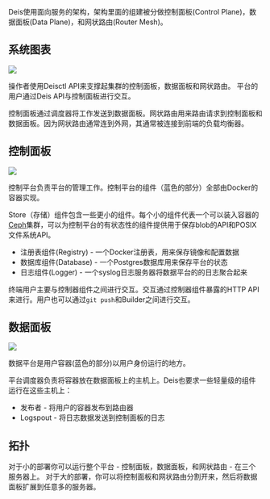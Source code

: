 Deis使用面向服务的架构，架构里面的组建被分做控制面板(Control Plane)，数据面板(Data Plane)，和网状路由(Router Mesh)。


系统图表
-------

![](http://docs.deis.io/en/latest/_images/DeisSystemDiagram.png)

操作者使用Deisctl API来支撑起集群的控制面板，数据面板和网状路由。
平台的用户通过Deis API与控制面板进行交互。

控制面板通过调度器将工作发送到数据面板。网状路由用来路由请求到控制面板和数据面板。因为网状路由通常连到外网，其通常被连接到前端的负载均衡器。

控制面板
-------

![](http://docs.deis.io/en/latest/_images/DeisControlPlane.png)

控制平台负责平台的管理工作。控制平台的组件（蓝色的部分）全部由Docker的容器实现。

Store（存储）组件包含一些更小的组件。每个小的组件代表一个可以装入容器的[Ceph](http://ceph.com/)集群，可以为控制平台的有状态性的组件提供用于保存blob的API和POSIX文件系统API。

- 注册表组件(Registry) - 一个Docker注册表，用来保存镜像和配置数据
- 数据库组件(Database) - 一个Postgres数据库用来保存平台的状态
- 日志组件(Logger) - 一个syslog日志服务器将数据平台的的日志聚合起来

终端用户主要与控制器组件之间进行交互。交互通过控制器组件暴露的HTTP API来进行。用户也可以通过`git push`和Builder之间进行交互。

数据面板
-------

![](http://docs.deis.io/en/latest/_images/DeisDataPlane.png)

数据平台是用户容器(蓝色的部分)以用户身份运行的地方。

平台调度器负责将容器放在数据面板上的主机上。Deis也要求一些轻量级的组件运行在这些主机上：
- 发布者 - 将用户的容器发布到路由器
- Logspout - 将日志数据发送到控制面板的日志


拓扑
---

对于小的部署你可以运行整个平台 - 控制面板，数据面板，和网状路由 - 在三个服务器上。
对于大的部署，你可以将控制面板和网状路由分割开来，然后将数据面板扩展到任意多的服务器。
